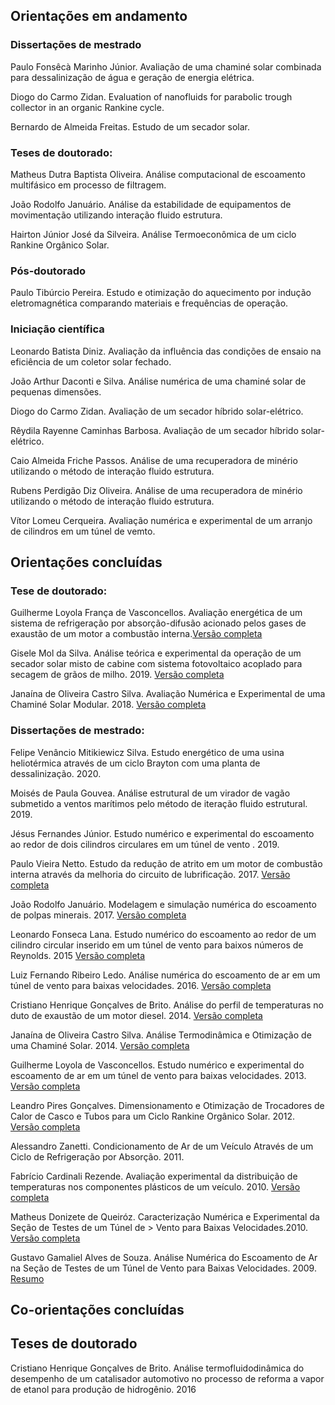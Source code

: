 ## **Orientações em andamento**

### Dissertações de mestrado

Paulo Fonsêcà Marinho Júnior. Avaliação de uma chaminé solar combinada para dessalinização de água e geração de energia elétrica.

Diogo do Carmo Zidan. Evaluation of nanofluids for parabolic trough collector in an organic Rankine cycle.

Bernardo de Almeida Freitas. Estudo de um secador solar.

### Teses de doutorado:

Matheus Dutra Baptista Oliveira. Análise computacional de escoamento multifásico em processo de filtragem.

João Rodolfo Januário. Análise da estabilidade de equipamentos de movimentação utilizando interação fluido estrutura. 

Hairton Júnior José da Silveira. Análise Termoeconômica de um ciclo Rankine Orgânico Solar. 

### Pós-doutorado

Paulo Tibúrcio Pereira. Estudo e otimização do aquecimento por indução eletromagnética comparando materiais e frequências de operação.

### Iniciação científica

Leonardo Batista Diniz. Avaliação da influência das condições de ensaio na eficiência de um coletor solar fechado.

João Arthur Daconti e Silva. Análise numérica de uma chaminé solar de pequenas dimensões.

Diogo do Carmo Zidan. Avaliação de um secador híbrido solar-elétrico.

Rêydila Rayenne Caminhas Barbosa. Avaliação de um secador híbrido solar-elétrico.

Caio Almeida Friche Passos. Análise de uma recuperadora de minério utilizando o método de interação fluido estrutura.

Rubens Perdigão Diz Oliveira. Análise de uma recuperadora de minério utilizando o método de interação fluido estrutura.

Vítor Lomeu Cerqueira. Avaliação numérica e experimental de um arranjo de cilindros em um túnel de vemto.

## **Orientações concluídas**

### Tese de doutorado:

Guilherme Loyola França de Vasconcellos. Avaliação energética de um sistema de refrigeração por absorção-difusão acionado pelos gases de exaustão de um motor a combustão interna.[Versão completa](http://www.biblioteca.pucminas.br/teses/EngMecanica_VasconcellosGLF_1.pdf)

Gisele Mol da Silva. Análise teórica e experimental da operação de um secador solar misto de cabine com sistema fotovoltaico acoplado para secagem de grãos de milho. 2019.
[Versão completa](http://www.biblioteca.pucminas.br/teses/EngenhariaMecanica_GiseleMolDaSilva_7863.pdf)

Janaína de Oliveira Castro Silva. Avaliação Numérica e Experimental de uma Chaminé Solar Modular. 2018.
[Versão completa](http://www.biblioteca.pucminas.br/teses/EngMecanica_SilvaJO_1.pdf)

### Dissertações de mestrado:

Felipe Venâncio Mitikiewicz Silva. Estudo energético de uma usina heliotérmica através de um ciclo Brayton com uma planta de dessalinização. 2020.

Moisés de Paula Gouvea. Análise estrutural de um virador de vagão submetido a ventos marítimos pelo método de iteração fluido estrutural. 2019.

Jésus Fernandes Júnior. Estudo numérico e experimental do escoamento ao redor de dois cilindros circulares em um túnel de vento . 2019.

Paulo Vieira Netto. Estudo da redução de atrito em um motor de combustão interna através da melhoria do circuito de lubrificação. 2017.
[Versão completa](http://www.biblioteca.pucminas.br/teses/EngMecanica_NettoPV_1.pdf)

João Rodolfo Januário. Modelagem e simulação numérica do escoamento de polpas minerais. 2017. 
[Versão completa](http://www.biblioteca.pucminas.br/teses/EngMecanica_JanuarioJR_1.pdf)

Leonardo Fonseca Lana. Estudo numérico do escoamento ao redor de um cilindro circular inserido em um túnel de vento para baixos números de Reynolds. 2015
[Versão completa](http://www.biblioteca.pucminas.br/teses/EngMecanica_LanaLF_1.pdf)

Luiz Fernando Ribeiro Ledo. Análise numérica do escoamento de ar em um túnel de vento para baixas velocidades. 2016. 
[Versão completa](http://www.biblioteca.pucminas.br/teses/EngMecanica_LedoLFR_1r.pdf)

Cristiano Henrique Gonçalves de Brito. Análise do perfil de temperaturas no duto de exaustão de um motor diesel. 2014. 
[Versão completa](http://www.biblioteca.pucminas.br/teses/EngMecanica_BritoCHG_1.pdf)

Janaína de Oliveira Castro Silva. Análise Termodinâmica e Otimização de uma Chaminé Solar. 2014. 
[Versão completa](http://www.biblioteca.pucminas.br/teses/EngMecanica_SilvaJOC_1.pdf)

Guilherme Loyola de Vasconcellos. Estudo numérico e experimental do escoamento de ar em um túnel de vento para baixas velocidades. 2013.
[Versão completa](http://www.biblioteca.pucminas.br/teses/EngMecanica_VasconcellosGLF_1.pdf)

Leandro Pires Gonçalves. Dimensionamento e Otimização de Trocadores de Calor de Casco e Tubos para um Ciclo Rankine Orgânico Solar. 2012. 
[Versão completa](http://www.biblioteca.pucminas.br/teses/EngMecanica_GonçalvesLP_1.pdf)

Alessandro Zanetti. Condicionamento de Ar de um Veículo Através de um Ciclo de Refrigeração por Absorção. 2011. 

Fabrício Cardinali Rezende. Avaliação experimental da distribuição de temperaturas nos componentes plásticos de um veículo. 2010. 
[Versão completa](http://www.biblioteca.pucminas.br/teses/EngMecanica_RezendeFC_1.pdf)

Matheus Donizete de Queiróz. Caracterização Numérica e Experimental da Seção de Testes de um Túnel de > Vento para Baixas Velocidades.2010. 
[Versão completa](http://www.biblioteca.pucminas.br/teses/EngMecanica_QueirozMD_1.pdf)

Gustavo Gamaliel Alves de Souza. Análise Numérica do Escoamento de Ar na Seção de Testes de um Túnel de Vento para Baixas Velocidades. 2009. 
[Resumo](http://www.biblioteca.pucminas.br/teses/EngMecanica_SouzaGG_1r.pdf)

## **Co-orientações concluídas**

## Teses de doutorado

Cristiano Henrique Gonçalves de Brito. Análise termofluidodinâmica do desempenho de um catalisador automotivo no processo de reforma a vapor de etanol para produção de hidrogênio. 2016

